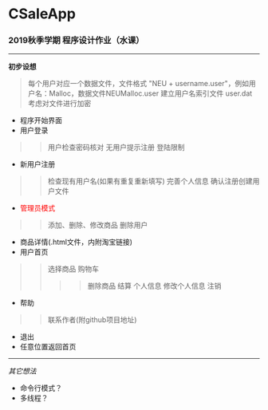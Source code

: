 # CSaleApp
### 2019秋季学期 程序设计作业（水课）
******

**初步设想**
> 每个用户对应一个数据文件，文件格式 "NEU + username.user"，例如用户名：Malloc，数据文件NEUMalloc.user
> 建立用户名索引文件 user.dat
> 考虑对文件进行加密
* 程序开始界面
* 用户登录
>> 用户检查密码核对
>> 无用户提示注册
>> 登陆限制

* 新用户注册
>> 检查现有用户名(如果有重复重新填写)
>> 完善个人信息
>> 确认注册创建用户文件
* <font color=red>管理员模式</font>
>> 添加、删除、修改商品
>> 删除用户
* 商品详情(.html文件，内附淘宝链接)
* 用户首页
>> 选择商品
>> 购物车
>>>> 删除商品
>>>> 结算
>> 个人信息
>>>> 修改个人信息
>>>> 注销
* 帮助
>> 联系作者(附github项目地址)
* 退出
* 任意位置返回首页

*******
*其它想法*
* 命令行模式？
* 多线程？

